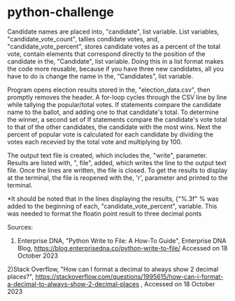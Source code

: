# python-challenge
Candidate names are placed into, "candidate", list variable. List variables, "candidate_vote_count",  tallies condidate votes, and, "candidate_vote_percent", stores candidate votes as a percent of the total vote, contain elements that correspond directly to the position of the candidate in the, "Candidate", list variable. Doing this in a list format makes the code more reusable, because if you have three new candidates, all you have to do is change the name in the, "Candidates", list variable.

Program opens election results stored in the, "election_data.csv", then promptly removes the header. A for-loop cycles through the CSV line by line while tallying the popular/total votes. If statements compare the candidate name to the ballot, and adding one to that candidate's total. To determine the winner, a second set of If statements compare the candidate's vote total to that of the other candidates, the candidate with the most wins. Next the percent of popular vote is calculated for each candidate by dividing the votes each recevied by the total vote and multiplying by 100.

The output text file is created, which includes the, "write", parameter. Results are listed with, ", file", added, which writes the line to the output text file. Once the lines are written, the file is closed. To get the results to display at the terminal, the file is reopened with the, 'r', parameter and printed to the terminal.

*It should be noted that in the lines displaying the results, {"%.3f" % was added to the beginning of each, "candidate_vote_percent", variable. This was needed to format the floatin point result to three decimal ponts

Sources:
1) Enterprise DNA, "Python Write to File: A How-To Guide", Enterprise DNA Blog, https://blog.enterprisedna.co/python-write-to-file/ Accessed on 18 October 2023

2)Stack Overflow, "How can I format a decimal to always show 2 decimal places?", https://stackoverflow.com/questions/1995615/how-can-i-format-a-decimal-to-always-show-2-decimal-places , Accessed on 18 October 2023